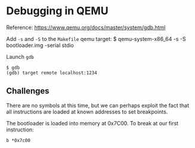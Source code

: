 # Debugging in QEMU

Reference: https://www.qemu.org/docs/master/system/gdb.html

Add `-s` and `-S` to the `Makefile` qemu target:
    $ qemu-system-x86_64 -s -S bootloader.img -serial stdio

Launch `gdb`

    $ gdb
    (gdb) target remote localhost:1234

## Challenges

There are no symbols at this time, but we can perhaps exploit the fact that all instructions are loaded at known addresses to set breakpoints.

The bootloader is loaded into memory at 0x7C00. To break at our first instruction:

    b *0x7c00

